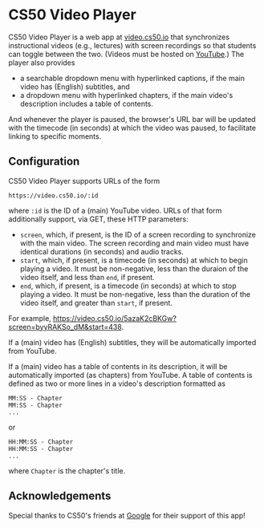 # CS50 Video Player

CS50 Video Player is a web app at [video.cs50.io](https://video.cs50.io/) that synchronizes instructional videos (e.g., lectures) with screen recordings so that students can toggle between the two. (Videos must be hosted on [YouTube](https://www.youtube.com/).) The player also provides

* a searchable dropdown menu with hyperlinked captions, if the main video has (English) subtitles, and
* a dropdown menu with hyperlinked chapters, if the main video's description includes a table of contents.

And whenever the player is paused, the browser's URL bar will be updated with the timecode (in seconds) at which the video was paused, to facilitate linking to specific moments.

## Configuration

CS50 Video Player supports URLs of the form

```
https://video.cs50.io/:id
```

where `:id` is the ID of a (main) YouTube video. URLs of that form additionally support, via GET, these HTTP parameters:

* `screen`, which, if present, is the ID of a screen recording to synchronize with the main video. The screen recording and main video must have identical durations (in seconds) and audio tracks.
* `start`, which, if present, is a timecode (in seconds) at which to begin playing a video. It must be non-negative, less than the duraion of the video itself, and less than `end`, if present.
* `end`, which, if present, is a timecode (in seconds) at which to stop playing a video. It must be non-negative, less than the duration of the video itself, and greater than `start`, if present.

For example, <https://video.cs50.io/5azaK2cBKGw?screen=byyRAKSo_dM&start=438>.

If a (main) video has (English) subtitles, they will be automatically imported from YouTube.

If a (main) video has a table of contents in its description, it will be automatically imported (as chapters) from YouTube. A table of contents is defined as two or more lines in a video's description formatted as

```
MM:SS - Chapter
MM:SS - Chapter
...
```

or

```
HH:MM:SS - Chapter
HH:MM:SS - Chapter
...
```

where `Chapter` is the chapter's title.

## Acknowledgements

Special thanks to CS50's friends at [Google](https://www.google.com/) for their support of this app!
